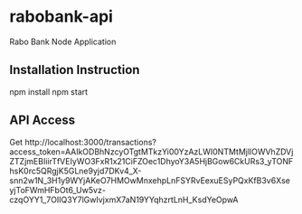 # rabobank-api
Rabo Bank Node Application

## Installation Instruction
npm install
npm start

## API Access

Get http://localhost:3000/transactions?access_token=AAIkODBhNzcyOTgtMTkzYi00YzAzLWI0NTMtMjllOWVhZDVjZTZjmEBIiirTfVEIyWO3FxR1x21CiFZOec1DhyoY3A5HjBGow6CkURs3_yTONFhsK0rc5QRgjK5GLne9yjd7DKv4_X-snn2w1N_3H1y9WYjAKeO7HMOwMnxehpLnFSYRvEexuESyPQxKfB3v6XseyjToFWmHFbOt6_Uw5vz-czqOYY1_7OIIQ3Y7lGwIvjxmX7aN19YYqhzrtLnH_KsdYeOpwA
